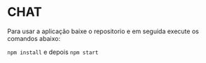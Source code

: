 # CHAT

Para usar a aplicação baixe o repositorio e em seguida execute os comandos abaixo:

`npm install` e depois `npm start`